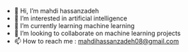 - 👋 Hi, I’m mahdi hassanzadeh
- 👀 I’m interested in artificial intelligence
- 🌱 I’m currently learning machine learning
- 💞️ I’m looking to collaborate on machine learning projects
- 📫 How to reach me : mahdihassanzadeh08@gmail.com

<!---
mahdihassanzade/mahdihassanzade is a ✨ special ✨ repository because its `README.md` (this file) appears on your GitHub profile.
You can click the Preview link to take a look at your changes.
--->
